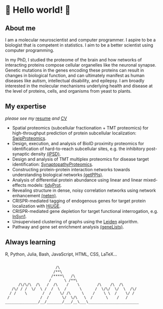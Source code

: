 # :mount_fuji: Hello world! :goat: 

## About me

I am a molecular neuroscientist and computer programmer. I aspire to be a
biologist that is competent in statistics. I aim to be a better scientist using
computer programming.

In my PhD, I studied the proteome of the brain and how networks of interacting
proteins compose cellular organelles like the neuronal synapse.  Genetic
mutations in the genes encoding these proteins can result in changes in
biological function, and can ultimately manifest as human diseases like autism,
intellectual disability, and epilepsy. I am broadly interested in the molecular
mechanisms underlying health and disease at the level of proteins, cells, and
organisms from yeast to plants.

## My expertise

_please see my_ [resume](https://github.com/twesleyb/BradshawCV/blob/master/resume/resume.pdf) _and_ [CV](https://github.com/twesleyb/BradshawCV/blob/master/cv/cv.pdf)

* Spatial proteomics (subcellular fractionation + TMT proteomics) for high-throughput prediction of protein subcellular localization: [SwipProteomics](https://github.com/soderling-lab/SwipProteomics).
* Design, execution, and analysis of BioID proximity proteomics for identification of hard-to-reach subcellular sites, e.g. the inhibitory post-synaptic density [(iPSD)](https://github.com/soderling-lab/Uezu2016).
* Design and analysis of TMT multiplex proteomics for disease target identification: [SynaptopathyProteomics](https://github.com/soderling-lab/SynaptopathyProteomics).
* Constructing protein-protein interaction networks towards understanding biological networks [(getPPIs)](https://github.com/soderling-lab/getPPIs).
* Analysis of differential protein abundance using linear and linear mixed-effects models: [tidyProt](https://github.com/soderling-lab/tidyProt).
* Revealing structure in dense, noisy correlation networks using network enhancement [(neten)](https://github.com/soderling-lab/neten).
* CRISPR-mediated tagging of endogenous genes for target protein localization with [HiUGE](https://www.cell.com/neuron/fulltext/S0896-6273(19)30523-9).
* CRISPR-mediated gene depletion for target functional interrogation, e.g. [InSyn1](https://elifesciences.org/articles/50712).
* Unsupervised clustering of graphs using the [Leiden](https://github.com/soderling-lab/leiden) algorithm.
* Pathway and gene set enrichment analysis [(geneLists)](https://github.com/soderling-lab/geneLists).

## Always learning
R, Python, Julia, Bash, JavaScript, HTML, CSS, LaTeX...

```

                       /\
                      /**\
                     /****\   /\
                    /      \ /**\
      /\/\/\  /\   /  /\    /    \        /\    /\  /\      
   /\/ / /  \/  \ /  /  \  /      \      /  \/\/  \/  \  /\/
  / /    \       /  /    \/ /\     \    /    \ \  /    \/ / 
 /              /  /      \/  \/\   \  /      \    /   /    
_______________/__/_______/___/__\___\_______________________
```
